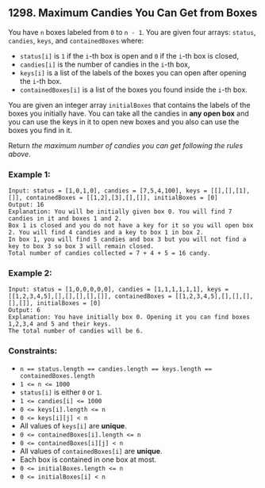 ## 1298. Maximum Candies You Can Get from Boxes

You have ```n``` boxes labeled from ```0``` to ```n - 1```. You are given four arrays: ```status```, ```candies```, ```keys```, and ```containedBoxes``` where:

* ```status[i]``` is ```1``` if the ```i```-th box is open and ```0``` if the ```i```-th box is closed,
* ```candies[i]``` is the number of candies in the ```i```-th box,
* ```keys[i]``` is a list of the labels of the boxes you can open after opening the ```i```-th box.
* ```containedBoxes[i]``` is a list of the boxes you found inside the ```i```-th box.

You are given an integer array ```initialBoxes``` that contains the labels of the boxes you initially have. You can take all the candies in **any open box** and you can use the keys in it to open new boxes and you also can use the boxes you find in it.

Return *the maximum number of candies you can get following the rules above*.

### Example 1:
```
Input: status = [1,0,1,0], candies = [7,5,4,100], keys = [[],[],[1],[]], containedBoxes = [[1,2],[3],[],[]], initialBoxes = [0]
Output: 16
Explanation: You will be initially given box 0. You will find 7 candies in it and boxes 1 and 2.
Box 1 is closed and you do not have a key for it so you will open box 2. You will find 4 candies and a key to box 1 in box 2.
In box 1, you will find 5 candies and box 3 but you will not find a key to box 3 so box 3 will remain closed.
Total number of candies collected = 7 + 4 + 5 = 16 candy.
```
### Example 2:
```
Input: status = [1,0,0,0,0,0], candies = [1,1,1,1,1,1], keys = [[1,2,3,4,5],[],[],[],[],[]], containedBoxes = [[1,2,3,4,5],[],[],[],[],[]], initialBoxes = [0]
Output: 6
Explanation: You have initially box 0. Opening it you can find boxes 1,2,3,4 and 5 and their keys.
The total number of candies will be 6.
```

### Constraints:

* ```n == status.length == candies.length == keys.length == containedBoxes.length```
* ```1 <= n <= 1000```
* ```status[i]``` is either ```0``` or ```1```.
* ```1 <= candies[i] <= 1000```
* ```0 <= keys[i].length <= n```
* ```0 <= keys[i][j] < n```
* All values of ```keys[i]``` are **unique**.
* ```0 <= containedBoxes[i].length <= n```
* ```0 <= containedBoxes[i][j] < n```
* All values of ```containedBoxes[i]``` are **unique**.
* Each box is contained in one box at most.
* ```0 <= initialBoxes.length <= n```
* ```0 <= initialBoxes[i] < n```